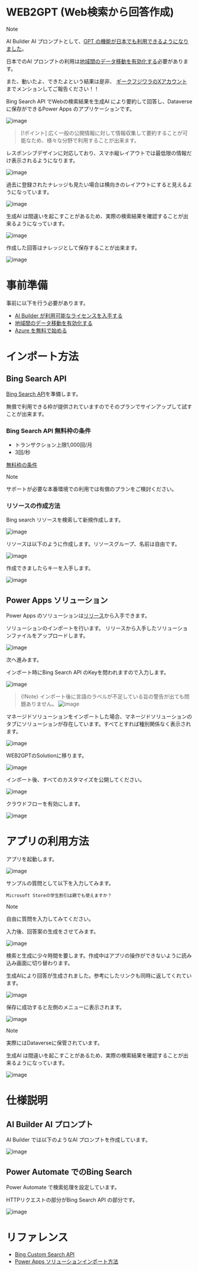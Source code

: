# WEB2GPT (Web検索から回答作成)

> [!Note]
> AI Builder AI プロンプトとして、[GPT の機能が日本でも利用できるようになりました](https://learn.microsoft.com/ja-jp/ai-builder/availability-region)。
> 
> 日本でのAI プロンプトの利用は[地域間のデータ移動を有効化する](https://learn.microsoft.com/ja-jp/power-platform/admin/geographical-availability-copilot#enable-data-movement-across-regions)必要があります。
> 
> また、動いたよ、できたよという結果は是非、 [ギークフジワラのXアカウント](https://x.com/Geekfujiwara) までメンションしてご報告ください！！

Bing Search API でWebの検索結果を生成AI により要約して回答し、Dataverse に保存ができるPower Apps のアプリケーションです。

![image](https://github.com/geekfujiwara/WEB2GPT/assets/96101315/2d3ffeca-578b-4f41-87f5-8b88cf195114)

> [!ポイント]
> 広く一般の公開情報に対して情報収集して要約することが可能なため、様々な分野で利用することが出来ます。

レスポンシブデザインに対応しており、スマホ縦レイアウトでは最低限の情報だけ表示されるようになります。

![image](https://github.com/geekfujiwara/WEB2GPT/assets/96101315/9c0c2588-b6fd-43e8-970c-1dbd91a88cb0)

過去に登録されたナレッジも見たい場合は横向きのレイアウトにすると見えるようになっています。

![image](https://github.com/geekfujiwara/WEB2GPT/assets/96101315/14069a28-7b6e-400c-82ff-80ae6b892801)


生成AI は間違いを起こすことがあるため、実際の検索結果を確認することが出来るようになっています。

![image](https://github.com/geekfujiwara/WEB2GPT/assets/96101315/f4317e3c-e170-4b04-9e21-4a57959942fa)

作成した回答はナレッジとして保存することが出来ます。

![image](https://github.com/geekfujiwara/WEB2GPT/assets/96101315/b446bd1d-06f6-49a8-8bf6-08be233fa41a)


# 事前準備

事前に以下を行う必要があります。

* [AI Builder が利用可能なライセンスを入手する](https://powerapps.microsoft.com/ja-jp/pricing/)
* [地域間のデータ移動を有効化する](https://learn.microsoft.com/ja-jp/power-platform/admin/geographical-availability-copilot#enable-data-movement-across-regions)
* [Azure を無料で始める](https://azure.microsoft.com/ja-jp/pricing/free-services/)

# インポート方法

## Bing Search API 

[Bing Search API](https://www.microsoft.com/en-us/bing/apis/bing-web-search-api)を準備します。

無償で利用できる枠が提供されていますのでそのプランでサインアップして試すことが出来ます。

### Bing Search API 無料枠の条件

* トランザクション上限1,000回/月
* 3回/秒 

[無料枠の条件](https://www.microsoft.com/en-us/bing/apis/pricing)

> [!Note]
> サポートが必要な本番環境での利用では有償のプランをご検討ください。

### リソースの作成方法

Bing search リソースを検索して新規作成します。

![image](https://github.com/geekfujiwara/WEB2GPT/assets/96101315/2fe058a6-60b4-4d15-9ff2-cc5bee151765)

リソースは以下のように作成します。リソースグループ、名前は自由です。

![image](https://github.com/geekfujiwara/WEB2GPT/assets/96101315/b3daa804-c306-41e7-ac42-df1bb9f74cfa)

作成できましたらキーを入手します。

![image](https://github.com/geekfujiwara/WEB2GPT/assets/96101315/38d6c0e8-03e2-401c-b73d-458d8cc2ad1e)

## Power Apps ソリューション

Power Apps のソリューションは[リリース](https://github.com/geekfujiwara/WEB2GPT/releases/tag/1.0.0.0)から入手できます。

ソリューションのインポートを行います。
リリースから入手したソリューションファイルをアップロードします。

![image](https://github.com/geekfujiwara/WEB2GPT/assets/96101315/a9234955-452d-417e-89a7-39bd87de7dd5)

次へ進みます。

インポート時にBing Search API のKeyを問われますので入力します。

![image](https://github.com/geekfujiwara/WEB2GPT/assets/96101315/6c55326b-73cd-44da-a9f6-98e7c6d6c203)

> {!Note}
> インポート後に言語のラベルが不足している旨の警告が出ても問題ありません。
> ![image](https://github.com/geekfujiwara/WEB2GPT/assets/96101315/35b1c7c8-a882-48bb-8c3c-6541ff1a0353)

マネージドソリューションをインポートした場合、マネージドソリューションのタブにソリューションが存在しています。すべてとすれば種別関係なく表示されます。

![image](https://github.com/geekfujiwara/WEB2GPT/assets/96101315/ab0812ec-a7d7-40b5-b12b-70ff30c245b1)

WEB2GPTのSolutionに移ります。

![image](https://github.com/geekfujiwara/WEB2GPT/assets/96101315/da51b867-5c1a-4cae-8648-5072a36ed52f)

インポート後、すべてのカスタマイズを公開してください。

![image](https://github.com/geekfujiwara/WEB2GPT/assets/96101315/c91be7b8-95f6-4981-996b-c22d4af0b34d)

クラウドフローを有効にします。

![image](https://github.com/geekfujiwara/WEB2GPT/assets/96101315/701ceb18-c803-43f7-b375-959c9a8b0e6d)


# アプリの利用方法

アプリを起動します。

![image](https://github.com/geekfujiwara/WEB2GPT/assets/96101315/1d948b27-25a8-4c48-b5c8-34dfb8a429e0)


サンプルの質問として以下を入力してみます。

`Microsoft Storeの学生割引は親でも使えますか？`

> [!Note]
> 自由に質問を入力してみてください。

入力後、回答案の生成をさせてみます。

![image](https://github.com/geekfujiwara/WEB2GPT/assets/96101315/2454dcc2-2ce4-4cbc-ab43-22403ccefa6a)


検索と生成に少々時間を要します。作成中はアプリの操作ができないように読み込み画面に切り替わります。

生成AIにより回答が生成されました。参考にしたリンクも同時に返してくれています。

![image](https://github.com/geekfujiwara/WEB2GPT/assets/96101315/9b8b733b-658a-4eaa-ac9a-6f95f9594eda)

保存に成功すると左側のメニューに表示されます。

![image](https://github.com/geekfujiwara/WEB2GPT/assets/96101315/5f714ec8-5109-404d-9b7f-305d5b98f06b)


> [!Note]
> 実際にはDataverseに保管されています。

生成AI は間違いを起こすことがあるため、実際の検索結果を確認することが出来るようになっています。

![image](https://github.com/geekfujiwara/WEB2GPT/assets/96101315/f4317e3c-e170-4b04-9e21-4a57959942fa)


# 仕様説明

## AI Builder AI プロンプト

AI Builder では以下のようなAI プロンプトを作成しています。

![image](https://github.com/geekfujiwara/WEB2GPT/assets/96101315/c8da8508-1d29-43a1-9c7b-91290eb02a7e)


## Power Automate でのBing Search

Power Automate で検索処理を設定しています。

HTTPリクエストの部分がBing Search API の部分です。

![image](https://github.com/geekfujiwara/WEB2GPT/assets/96101315/e05be8ed-2ef7-4de7-a325-bd2b51d9829a)



# リファレンス

* [Bing Custom Search API](https://learn.microsoft.com/ja-jp/bing/search-apis/bing-web-search/reference/headers)
* [Power Apps ソリューションインポート方法](https://learn.microsoft.com/ja-jp/power-apps/maker/data-platform/import-update-export-solutions)

